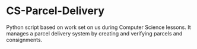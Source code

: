 # CS-Parcel-Delivery

Python script based on work set on us during Computer Science lessons.
It manages a parcel delivery system by creating and verifying parcels and consignments.
